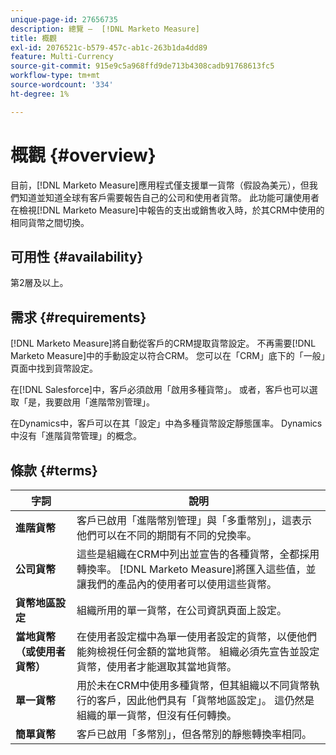 ```yaml
---
unique-page-id: 27656735
description: 總覽 —  [!DNL Marketo Measure]
title: 概觀
exl-id: 2076521c-b579-457c-ab1c-263b1da4dd89
feature: Multi-Currency
source-git-commit: 915e9c5a968ffd9de713b4308cadb91768613fc5
workflow-type: tm+mt
source-wordcount: '334'
ht-degree: 1%

---
```


# 概觀 {#overview}

目前，[!DNL Marketo Measure]應用程式僅支援單一貨幣（假設為美元），但我們知道並知道全球有客戶需要報告自己的公司和使用者貨幣。 此功能可讓使用者在檢視[!DNL Marketo Measure]中報告的支出或銷售收入時，於其CRM中使用的相同貨幣之間切換。

## 可用性 {#availability}

第2層及以上。

## 需求 {#requirements}

[!DNL Marketo Measure]將自動從客戶的CRM提取貨幣設定。 不再需要[!DNL Marketo Measure]中的手動設定以符合CRM。 您可以在「CRM」底下的「一般」頁面中找到貨幣設定。

在[!DNL Salesforce]中，客戶必須啟用「啟用多種貨幣」。 或者，客戶也可以選取「是，我要啟用「進階幣別管理」。

在Dynamics中，客戶可以在其「設定」中為多種貨幣設定靜態匯率。 Dynamics中沒有「進階貨幣管理」的概念。

## 條款 {#terms}

| **字詞** | 說明 |
|---|---|
| **進階貨幣** | 客戶已啟用「進階幣別管理」與「多重幣別」，這表示他們可以在不同的期間有不同的兌換率。 |
| **公司貨幣** | 這些是組織在CRM中列出並宣告的各種貨幣，全都採用轉換率。 [!DNL Marketo Measure]將匯入這些值，並讓我們的產品內的使用者可以使用這些貨幣。 |
| **貨幣地區設定** | 組織所用的單一貨幣，在公司資訊頁面上設定。 |
| **當地貨幣（或使用者貨幣）** | 在使用者設定檔中為單一使用者設定的貨幣，以便他們能夠檢視任何金額的當地貨幣。 組織必須先宣告並設定貨幣，使用者才能選取其當地貨幣。 |
| **單一貨幣** | 用於未在CRM中使用多種貨幣，但其組織以不同貨幣執行的客戶，因此他們具有「貨幣地區設定」。 這仍然是組織的單一貨幣，但沒有任何轉換。 |
| **簡單貨幣** | 客戶已啟用「多幣別」，但各幣別的靜態轉換率相同。 |
